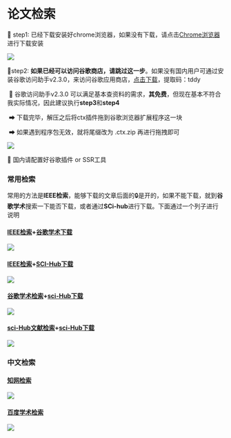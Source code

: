 # 论文检索

🔸  step1: 已经下载安装好chrome浏览器，如果没有下载，请点击[Chrome浏览器](https://www.google.com/intl/zh-CN/chrome/)进行下载安装

![](https://doreamon95.oss-cn-chengdu.aliyuncs.com/img/001/sgx9.29.1.chrome.gif)

🔸step2: **如果已经可以访问谷歌商店，请跳过这一步**。如果没有国内用户可通过安装谷歌访问助手v2.3.0，来访问谷歌应用商店，[点击下载](https://pan.baidu.com/s/1R9_G63snPnDVygtNmt2E-w )，提取码：tddy 

​    🔰 谷歌访问助手v2.3.0 可以满足基本查资料的需求，**其免费**，但现在基本不符合我实际情况，因此建议执行**step3**和**step4**

​	➡ 下载完毕，解压之后将ctx插件拖到谷歌浏览器扩展程序这一块

​    ➡ 如果遇到程序包无效，就将尾缀改为 .ctx.zip 再进行拖拽即可

![](https://doreamon95.oss-cn-chengdu.aliyuncs.com/img/001/sgx9.29.3.谷歌访问助手.gif)

🔹  国内请配置好谷歌插件 or SSR工具

### 常用检索

常用的方法是**IEEE检索**，能够下载的文章后面的🔒是开的，如果不能下载，就到**谷歌学术**搜索一下能否下载，或者通过**SCi-hub**进行下载。下面通过一个列子进行说明

#### [IEEE检索](https://ieeexplore.ieee.org/Xplore/home.jsp)+[谷歌学术下载](https://scholar.google.com.hk/schhp?hl=zh-CN&as_sdt=0,5)

![](https://doreamon95.oss-cn-chengdu.aliyuncs.com/img/001/sgx9.29.3.检索1.gif)

####  [IEEE检索](https://ieeexplore.ieee.org/Xplore/home.jsp)+[SCI-Hub下载](https://sci-hub.tw/)

![](https://doreamon95.oss-cn-chengdu.aliyuncs.com/img/001/sgx9.29.3.检索2.gif)

#### [谷歌学术检索](https://scholar.google.com.hk/)+[sci-Hub下载](https://sci-hub.tw)

![](https://doreamon95.oss-cn-chengdu.aliyuncs.com/img/001/sgx9.29.3.检索3.gif)

####  [sci-Hub文献检索](https://sci-hub.org.cn)+[sci-Hub下载](https://sci-hub.tw)

![](https://doreamon95.oss-cn-chengdu.aliyuncs.com/img/001/sgx9.29.3.检索4.gif)

### 中文检索

#### [知网检索](https://www.cnki.net/)

![](https://doreamon95.oss-cn-chengdu.aliyuncs.com/img/001/sgx9.29.3.检索5.gif)

#### [百度学术检索](http://xueshu.baidu.com/)

![](https://doreamon95.oss-cn-chengdu.aliyuncs.com/img/001/sgx9.29.3.检索6.gif)







